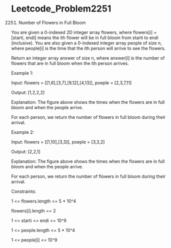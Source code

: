 # Leetcode_Problem2251




2251. Number of Flowers in Full Bloom




You are given a 0-indexed 2D integer array flowers, where flowers[i] = [starti, endi] means the ith flower will be in full bloom from starti to endi (inclusive). You are also given a 0-indexed integer array people of size n, where people[i] is the time that the ith person will arrive to see the flowers.





Return an integer array answer of size n, where answer[i] is the number of flowers that are in full bloom when the ith person arrives.

 

Example 1:


Input: flowers = [[1,6],[3,7],[9,12],[4,13]], poeple = [2,3,7,11]




Output: [1,2,2,2]





Explanation: The figure above shows the times when the flowers are in full bloom and when the people arrive.





For each person, we return the number of flowers in full bloom during their arrival.





Example 2:





Input: flowers = [[1,10],[3,3]], poeple = [3,3,2]




Output: [2,2,1]





Explanation: The figure above shows the times when the flowers are in full bloom and when the people arrive.





For each person, we return the number of flowers in full bloom during their arrival.
 





Constraints:





1 <= flowers.length <= 5 * 10^4





flowers[i].length == 2






1 <= starti <= endi <= 10^9






1 <= people.length <= 5 * 10^4







1 <= people[i] <= 10^9
